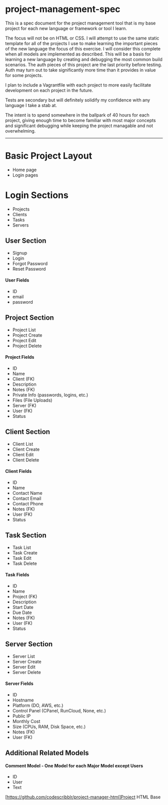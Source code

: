 # project-management-spec
This is a spec document for the project management tool that is my base project for each new language or framework or tool I learn.

The focus will not be on HTML or CSS. I will attempt to use the same static template for all of the projects I use to make learning the important pieces of the new language the focus of this exercise. I will consider this complete when all models are implemented as described. This will be a basis for learning a new language by creating and debugging the most common build scenarios. The auth pieces of this project are the last priority before testing. Auth may turn out to take significantly more time than it provides in value for some projects.

I plan to include a Vagrantfile with each project to more easily facilitate development on each project in the future.

Tests are secondary but will definitely solidify my confidence with any language I take a stab at.

The intent is to spend somewhere in the ballpark of 40 hours for each project, giving enough time to become familiar with most major concepts and significant debugging while keeping the project managable and not overwhelming.

---

# Basic Project Layout
- Home page
- Login pages

# Login Sections
- Projects
- Clients
- Tasks
- Servers

## User Section
- Signup
- Login
- Forgot Password
- Reset Password
#### User Fields
- ID
- email
- password

## Project Section
- Project List
- Project Create
- Project Edit
- Project Delete
#### Project Fields
- ID
- Name
- Client (FK)
- Description
- Notes (FK)
- Private Info (passwords, logins, etc.)
- Files (File Uploads)
- Server (FK)
- User (FK)
- Status

## Client Section
- Client List
- Client Create
- Client Edit
- Client Delete
#### Client Fields
- ID
- Name
- Contact Name
- Contact Email
- Contact Phone
- Notes (FK)
- User (FK)
- Status

## Task Section
- Task List
- Task Create
- Task Edit
- Task Delete
#### Task Fields
- ID
- Name
- Project (FK)
- Description
- Start Date
- Due Date
- Notes (FK)
- User (FK)
- Status

## Server Section
- Server List
- Server Create
- Server Edit
- Server Delete
#### Server Fields
- ID
- Hostname
- Platform (DO, AWS, etc.)
- Control Panel (CPanel, RunCloud, None, etc.)
- Public IP
- Monthly Cost
- Size (CPUs, RAM, Disk Space, etc.)
- Notes (FK)
- User (FK)

## Additional Related Models
#### Comment Model - One Model for each Major Model except Users
- ID
- User
- Text

[https://github.com/codescribblr/project-manager-html]Project HTML Base

